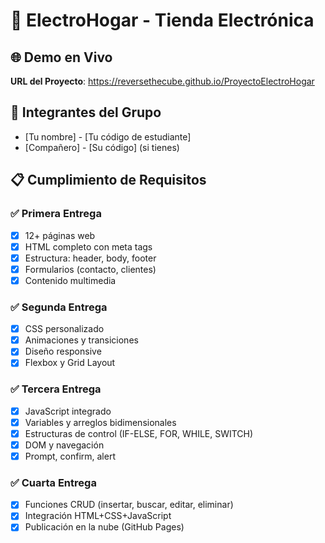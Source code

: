 # 🏪 ElectroHogar - Tienda Electrónica

## 🌐 Demo en Vivo
**URL del Proyecto**: https://reversethecube.github.io/ProyectoElectroHogar

## 👥 Integrantes del Grupo
- [Tu nombre] - [Tu código de estudiante]
- [Compañero] - [Su código] (si tienes)

## 📋 Cumplimiento de Requisitos

### ✅ Primera Entrega
- [x] 12+ páginas web
- [x] HTML completo con meta tags
- [x] Estructura: header, body, footer
- [x] Formularios (contacto, clientes)
- [x] Contenido multimedia

### ✅ Segunda Entrega  
- [x] CSS personalizado
- [x] Animaciones y transiciones
- [x] Diseño responsive
- [x] Flexbox y Grid Layout

### ✅ Tercera Entrega
- [x] JavaScript integrado
- [x] Variables y arreglos bidimensionales
- [x] Estructuras de control (IF-ELSE, FOR, WHILE, SWITCH)
- [x] DOM y navegación
- [x] Prompt, confirm, alert

### ✅ Cuarta Entrega
- [x] Funciones CRUD (insertar, buscar, editar, eliminar)
- [x] Integración HTML+CSS+JavaScript
- [x] Publicación en la nube (GitHub Pages)
